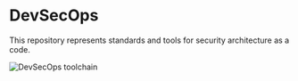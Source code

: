 # DevSecOps
This repository represents standards and tools for security architecture as a code. 

![DevSecOps toolchain](DevSecOps/devsecops.jpeg)
